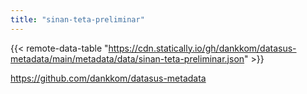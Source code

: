 ```yaml
---
title: "sinan-teta-preliminar"
---
```


{{< remote-data-table "https://cdn.statically.io/gh/dankkom/datasus-metadata/main/metadata/data/sinan-teta-preliminar.json" >}}

https://github.com/dankkom/datasus-metadata

